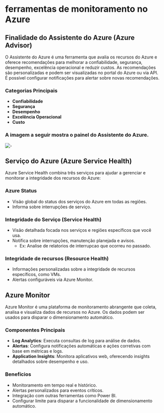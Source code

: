 # ferramentas de monitoramento no Azure

## Finalidade do Assistente do Azure (Azure Advisor)

O Assistente do Azure é uma ferramenta que avalia os recursos do Azure e oferece recomendações para melhorar a confiabilidade, segurança, desempenho, excelência operacional e reduzir custos. As recomendações são personalizadas e podem ser visualizadas no portal do Azure ou via API. É possível configurar notificações para alertar sobre novas recomendações.

### Categorias Principais

- **Confiabilidade**
- **Segurança**
- **Desempenho**
- **Excelência Operacional**
- **Custo**

### A imagem a seguir mostra o painel do Assistente do Azure.

![-](https://learn.microsoft.com/pt-br/training/wwl-azure/describe-monitoring-tools-azure/media/azure-advisor-dashboard-baca22e2.png)



## Serviço do Azure (Azure Service Health)

Azure Service Health combina três serviços para ajudar a gerenciar e monitorar a integridade dos recursos do Azure:

### Azure Status

- Visão global do status dos serviços do Azure em todas as regiões.
- Informa sobre interrupções de serviço.

### Integridade do Serviço (Service Health)

- Visão detalhada focada nos serviços e regiões específicos que você usa.
- Notifica sobre interrupções, manutenção planejada e avisos.
    - Ex: Analise de relatorios de interrupcao que ocorreu no passado.

### Integridade de recursos (Resource Health)

- Informações personalizadas sobre a integridade de recursos específicos, como VMs.
- Alertas configuráveis via Azure Monitor.


## Azure Monitor

Azure Monitor é uma plataforma de monitoramento abrangente que coleta, analisa e visualiza dados de recursos no Azure.
Os dados podem ser usados para disparar o dimensionamento automático.

### Componentes Principais

- **Log Analytics**: Executa consultas de log para análise de dados.
- **Alertas**: Configura notificações automáticas e ações corretivas com base em métricas e logs.
- **Application Insights**: Monitora aplicativos web, oferecendo insights detalhados sobre desempenho e uso.

### Benefícios

- Monitoramento em tempo real e histórico.
- Alertas personalizados para eventos críticos.
- Integração com outras ferramentas como Power BI.
- Configurar limite para disparar a funcionalidade de dimensionamento automático.
